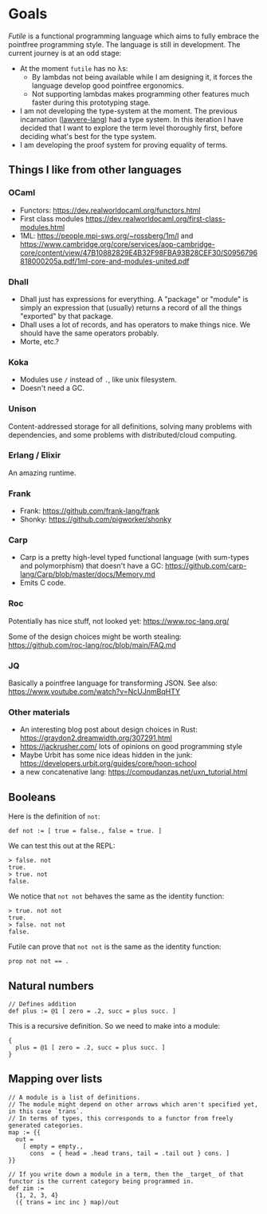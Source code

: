 # Goals

_Futile_ is a functional programming language which aims to fully embrace the
pointfree programming style. The language is still in development. The current journey is at an odd stage:
- At the moment `futile` has no λs:
  - By lambdas not being available while I am designing it, it forces the language develop good pointfree ergonomics.
  - Not supporting lambdas makes programming other features much faster during
    this prototyping stage.
- I am not developing the type-system at the moment. The previous incarnation ([lawvere-lang](https://github.com/jameshaydon/lawvere "GitHub")) had a type system. In this iteration I have decided that I want to explore the term level thoroughly first, before deciding what's best for the type system.
- I am developing the proof system for proving equality of terms.

## Things I like from other languages

### OCaml

- Functors: https://dev.realworldocaml.org/functors.html
- First class modules https://dev.realworldocaml.org/first-class-modules.html
- 1ML: https://people.mpi-sws.org/~rossberg/1m/l and https://www.cambridge.org/core/services/aop-cambridge-core/content/view/47B10882829E4B32F98FBA93B28CEF30/S0956796818000205a.pdf/1ml-core-and-modules-united.pdf

### Dhall

- Dhall just has expressions for everything. A "package" or "module" is simply an expression that (usually) returns a record of all the things "exported" by that package.
- Dhall uses a lot of records, and has operators to make things nice. We should have the same operators probably.
- Morte, etc.?

### Koka

- Modules use `/` instead of `.`, like unix filesystem.
- Doesn't need a GC.

### Unison

Content-addressed storage for all definitions, solving many problems with
dependencies, and some problems with distributed/cloud computing.

### Erlang / Elixir

An amazing runtime.

### Frank

- Frank: https://github.com/frank-lang/frank
- Shonky: https://github.com/pigworker/shonky

### Carp

- Carp is a pretty high-level typed functional language (with sum-types and
  polymorphism) that doesn't have a GC:
  https://github.com/carp-lang/Carp/blob/master/docs/Memory.md
- Emits C code.

### Roc

Potentially has nice stuff, not looked yet: https://www.roc-lang.org/

Some of the design choices might be worth stealing: https://github.com/roc-lang/roc/blob/main/FAQ.md

### JQ

Basically a pointfree language for transforming JSON.
See also: https://www.youtube.com/watch?v=NcUJnmBqHTY

### Other materials

- An interesting blog post about design choices in Rust:
  https://graydon2.dreamwidth.org/307291.html
- https://jackrusher.com/
  lots of opinions on good programming style
- Maybe Urbit has some nice ideas hidden in the junk: https://developers.urbit.org/guides/core/hoon-school
- a new concatenative lang: https://compudanzas.net/uxn_tutorial.html

## Booleans

Here is the definition of `not`:
```futile
def not := [ true = false., false = true. ]
```

We can test this out at the REPL:
```
> false. not
true.
> true. not
false.
```

We notice that `not not` behaves the same as the identity function:
```
> true. not not
true.
> false. not not
false.
```

Futile can prove that `not not` is the same as the identity function:
```futile
prop not not == .
```

## Natural numbers

```futile
// Defines addition
def plus := @1 [ zero = .2, succ = plus succ. ]
```

This is a recursive definition. So we need to make into a module:
```futile
{
  plus = @1 [ zero = .2, succ = plus succ. ]
}
```

## Mapping over lists

```futile
// A module is a list of definitions.
// The module might depend on other arrows which aren't specified yet, in this case `trans`.
// In terms of types, this corresponds to a functor from freely generated categories.
map := {{
  out =
    [ empty = empty.,
      cons  = { head = .head trans, tail = .tail out } cons. ]
}}

// If you write down a module in a term, then the _target_ of that functor is the current category being programmed in.
def zim :=
  {1, 2, 3, 4}
  ({ trans = inc inc } map)/out
```



